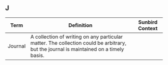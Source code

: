 ## J

Term | Definition |Sunbird Context
-----|------------|-----------------
Journal |A collection of writing on any particular matter. The collection could be arbitrary, but the journal is maintained on a timely basis.  |
